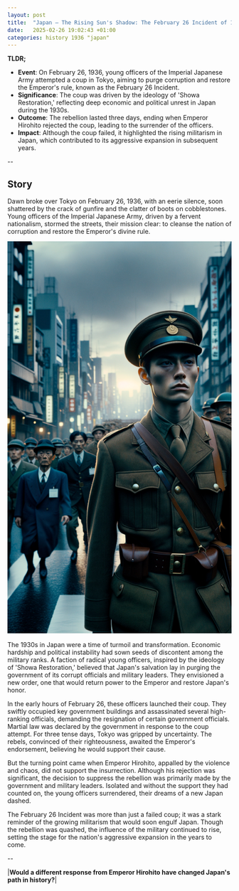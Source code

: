 ```yaml
---
layout: post
title:  "Japan – The Rising Sun's Shadow: The February 26 Incident of 1936"
date:   2025-02-26 19:02:43 +01:00
categories: history 1936 "japan"
---
```


**TLDR;**
- **Event**: On February 26, 1936, young officers of the Imperial Japanese Army attempted a coup in Tokyo, aiming to purge corruption and restore the Emperor's rule, known as the February 26 Incident.
- **Significance**: The coup was driven by the ideology of 'Showa Restoration,' reflecting deep economic and political unrest in Japan during the 1930s.
- **Outcome**: The rebellion lasted three days, ending when Emperor Hirohito rejected the coup, leading to the surrender of the officers.
- **Impact**: Although the coup failed, it highlighted the rising militarism in Japan, which contributed to its aggressive expansion in subsequent years.

--

## Story

Dawn broke over Tokyo on February 26, 1936, with an eerie silence, soon shattered by the crack of gunfire and the clatter of boots on cobblestones. Young officers of the Imperial Japanese Army, driven by a fervent nationalism, stormed the streets, their mission clear: to cleanse the nation of corruption and restore the Emperor's divine rule.

![Image](/assets/images/26_February_eee135e1836c3606bf15736b7eea6bad.png)

The 1930s in Japan were a time of turmoil and transformation. Economic hardship and political instability had sown seeds of discontent among the military ranks. A faction of radical young officers, inspired by the ideology of 'Showa Restoration,' believed that Japan's salvation lay in purging the government of its corrupt officials and military leaders. They envisioned a new order, one that would return power to the Emperor and restore Japan's honor.

In the early hours of February 26, these officers launched their coup. They swiftly occupied key government buildings and assassinated several high-ranking officials, demanding the resignation of certain government officials. Martial law was declared by the government in response to the coup attempt. For three tense days, Tokyo was gripped by uncertainty. The rebels, convinced of their righteousness, awaited the Emperor's endorsement, believing he would support their cause.

But the turning point came when Emperor Hirohito, appalled by the violence and chaos, did not support the insurrection. Although his rejection was significant, the decision to suppress the rebellion was primarily made by the government and military leaders. Isolated and without the support they had counted on, the young officers surrendered, their dreams of a new Japan dashed.

The February 26 Incident was more than just a failed coup; it was a stark reminder of the growing militarism that would soon engulf Japan. Though the rebellion was quashed, the influence of the military continued to rise, setting the stage for the nation's aggressive expansion in the years to come.

--

|**Would a different response from Emperor Hirohito have changed Japan's path in history?**|

